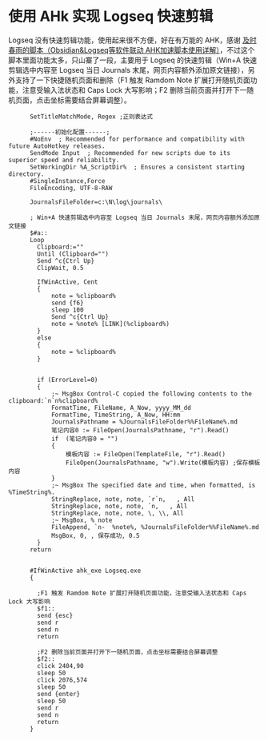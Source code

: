 # 使用 AHk 实现 Logseq 快速剪辑

Logseq 没有快速剪辑功能，使用起来很不方便，好在有万能的 AHK，感谢 [及时春雨的脚本（Obsidian&Logseq等软件联动 AHK加速脚本使用详解）](https://www.bilibili.com/video/BV1vY411T711?spm_id_from=333.337.search-card.all.click&vd_source=3c6810b837c319a08af0b805d3d2a19d)，不过这个脚本里面功能太多，只山寨了一段，主要用于 Logseq 的快速剪辑（Win+A 快速剪辑选中内容至 Logseq 当日 Journals 末尾，网页内容额外添加原文链接），另外支持了一下快捷随机页面和删除（F1 触发 Ramdom Note 扩展打开随机页面功能，注意受输入法状态和 Caps Lock 大写影响；F2 删除当前页面并打开下一随机页面，点击坐标需要结合屏幕调整）。

```
	  SetTitleMatchMode, Regex ;正则表达式
	  
	  ;------初始化配置------;
	  #NoEnv  ; Recommended for performance and compatibility with future AutoHotkey releases.
	  SendMode Input  ; Recommended for new scripts due to its superior speed and reliability.
	  SetWorkingDir %A_ScriptDir%  ; Ensures a consistent starting directory.
	  #SingleInstance,Force
	  FileEncoding, UTF-8-RAW
	  
	  JournalsFileFolder=c:\N\log\journals\
	  
	  ; Win+A 快速剪辑选中内容至 Logseq 当日 Journals 末尾，网页内容额外添加原文链接
	  $#a::
	  Loop
	  	Clipboard:=""
	  	Until (Clipboard="")
	  	Send ^c{Ctrl Up}
	  	ClipWait, 0.5
	  	
	  	IfWinActive, Cent
	  	{
	  		note = %clipboard%
	  		send {f6}
	  		sleep 100
	  		Send ^c{Ctrl Up}
	  		note = %note% [LINK](%clipboard%)
	  	}
	  	else 
	  	{
	  		note = %clipboard%
	  	}
	  
	  
	  	if (ErrorLevel=0)
	  	{
	  		;~ MsgBox Control-C copied the following contents to the clipboard:`n`n%clipboard%
	  		FormatTime, FileName, A_Now, yyyy_MM_dd
	  		FormatTime, TimeString, A_Now, HH:mm
	  		JournalsPathname = %JournalsFileFolder%%FileName%.md
	  		笔记内容0 := FileOpen(JournalsPathname, "r").Read()
	  		if  (笔记内容0 = "")
	  		{
	  			模板内容 := FileOpen(TemplateFile, "r").Read()
	  			FileOpen(JournalsPathname, "w").Write(模板内容) ;保存模板内容
	  		}
	  		;~ MsgBox The specified date and time, when formatted, is %TimeString%.
	  		StringReplace, note, note, `r`n,   , All
	  		StringReplace, note, note, `n,   , All
	  		StringReplace, note, note, \, \\, All
	  		;~ MsgBox, % note
	  		FileAppend, `n-  %note%, %JournalsFileFolder%%FileName%.md
	  		MsgBox, 0, , 保存成功, 0.5
	  	}
	  return
	  
	  
	  #IfWinActive ahk_exe Logseq.exe
	  {
	  
	  	;F1 触发 Ramdom Note 扩展打开随机页面功能，注意受输入法状态和 Caps Lock 大写影响
	  	$f1::
	  	send {esc}
	  	send r
	  	send n
	  	return
	  
	  	;F2 删除当前页面并打开下一随机页面，点击坐标需要结合屏幕调整
	  	$f2::
	  	click 2404,90
	  	sleep 50
	  	click 2076,574
	  	sleep 50
	  	send {enter}
	  	sleep 50
	  	send r
	  	send n
	  	return
	  }
	  
```